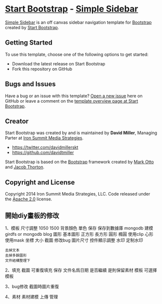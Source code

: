 # [Start Bootstrap](http://startbootstrap.com/) - [Simple Sidebar](http://startbootstrap.com/template-overviews/simple-sidebar/)

[Simple Sidebar](http://startbootstrap.com/template-overviews/simple-sidebar/) is an off canvas sidebar navigation template for [Bootstrap](http://getbootstrap.com/) created by [Start Bootstrap](http://startbootstrap.com/).

## Getting Started

To use this template, choose one of the following options to get started:
* Download the latest release on Start Bootstrap
* Fork this repository on GitHub

## Bugs and Issues

Have a bug or an issue with this template? [Open a new issue](https://github.com/IronSummitMedia/startbootstrap-simple-sidebar/issues) here on GitHub or leave a comment on the [template overview page at Start Bootstrap](http://startbootstrap.com/template-overviews/simple-sidebar/).

## Creator

Start Bootstrap was created by and is maintained by **David Miller**, Managing Parter at [Iron Summit Media Strategies](http://www.ironsummitmedia.com/).

* https://twitter.com/davidmillerskt
* https://github.com/davidtmiller

Start Bootstrap is based on the [Bootstrap](http://getbootstrap.com/) framework created by [Mark Otto](https://twitter.com/mdo) and [Jacob Thorton](https://twitter.com/fat).

## Copyright and License

Copyright 2014 Iron Summit Media Strategies, LLC. Code released under the [Apache 2.0](https://github.com/IronSummitMedia/startbootstrap-simple-sidebar/blob/gh-pages/LICENSE) license.


## 開始diy畫板的修改

1、模板
    尺寸調整
        1050 1500
    背景顏色
        單色
    保存
        保存到數據庫
        mongodb 建模
        girdfs or mongodb blog
    圖形
        基本圖形
            正方形 長方形 圓形 橢圓
            使用clip
        心形
            使用mask
        坐標
        大小
    截圖
        修改bug
        圖片尺寸
            控件顯示調整
    水印
        定制水印

    去掉文本
    去掉多餘圖形
    文件結構整理下

2、填充
    截圖
        可重復填充
    保存
        文件名爲日期
        是否繼續
            是則保留素材
    模板
        可選擇模板


3、bug修改
    截圖時圖片重復

4、素材
    素材建模
    上傳
    管理

